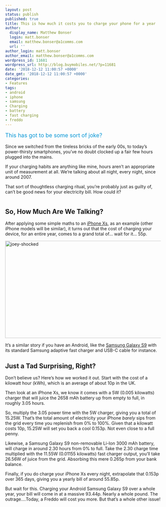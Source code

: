 ```yaml
---
layout: post
status: publish
published: true
title: This is how much it costs you to charge your phone for a year
author:
  display_name: Matthew Bonser
  login: matt.bonser
  email: matthew.bonser@a1comms.com
  url: ''
author_login: matt.bonser
author_email: matthew.bonser@a1comms.com
wordpress_id: 11681
wordpress_url: http://blog.buymobiles.net/?p=11681
date: '2018-12-12 11:00:57 +0000'
date_gmt: '2018-12-12 11:00:57 +0000'
categories:
- Features
tags:
- android
- iphone
- samsung
- Charging
- battery
- fast charging
- freddo
---
```

<p><span class="postStandFirst" style="color: #0896d5; line-height: 26px; font-size: 18px;">This has got to be some sort of joke?</span></p>
<p>Since we switched from the tireless bricks of the early 00s, to today&rsquo;s power-thirsty smartphones, you&rsquo;ve no doubt clocked up a fair few hours plugged into the mains.</p>
<p>If your charging habits are anything like mine, hours aren&rsquo;t an appropriate unit of measurement at all. We&rsquo;re talking about all night, every night, since around 2007.</p>
<p>That sort of thoughtless charging ritual, you&rsquo;re probably just as guilty of, can&rsquo;t be good news for your electricity bill. How could it?</p>
<p><img class="aligncenter size-full wp-image-13631" src="https://lh3.googleusercontent.com/-iaxOFia2h_Y-e3BOHvzfT34Apk0aecQv0gywmxF1gvxUeqtEC6QOi-7U78_rcE_FRanvbeOJjkE-sH0wW9gkfn5=s0" alt="" /></p>
<h2>So, How Much Are We Talking?</h2>
<p>After applying some simple maths to an <a href="https://www.buymobiles.net/apple/iphone-xs-64gb-gold" target="_blank" rel="noopener">iPhone Xs</a>, as an example (other iPhone models will be similar), it turns out that the cost of charging your device, for an entire year, comes to a grand total of&hellip; wait for it&hellip; 55p.</p>
<p><img class="aligncenter wp-image-11685" src="https://a1comms-blog-buymobiles.storage.googleapis.com/2016/09/Joey-shocked.gif" alt="joey-shocked" width="600" height="315" /></p>
<p>It&rsquo;s a similar story if you have an Android, like the <a href="https://www.buymobiles.net/samsung/galaxy-s9-black" target="_blank" rel="noopener">Samsung Galaxy S9</a> with its standard Samsung adaptive fast charger and USB-C cable for instance.</p>
<h2>Just a Tad Surprising, Right?</h2>
<p>Don&rsquo;t believe us? Here&rsquo;s how we worked it out. Start with the cost of a kilowatt hour (kWh), which is an average of about 10p in the UK.</p>
<p>Then look at an iPhone Xs, we know it comes with a 5W (0.005 kilowatts) charger that will juice the 2658 mAh battery up from empty to full, in roughly 3.05 hours.</p>
<p>So, multiply the 3.05 power time with the 5W charger, giving you a total of 15.25W. That&rsquo;s the total amount of electricity your iPhone&nbsp;<em>barely</em>&nbsp;sips from the grid every time you replenish from 0% to 100%. Given that a kilowatt costs 10p, 15.25W will set you back a cool 0.153p. Not even close to a full penny.</p>
<p>Likewise, a Samsung Galaxy S9 non-removable Li-Ion 3000 mAh battery, will charge in around 2.30 hours from 0% to full. Take the 2.30 charge time multiplied with the 11.55W (0.01155 kilowatts) fast charger output, you&rsquo;ll take 26.56W of juice from the grid. Absorbing this mere 0.265p from your bank balance.</p>
<p>Finally, if you do charge your iPhone Xs every night, extrapolate that 0.153p over 365 days, giving you a yearly bill of around 55.85p.</p>
<p>But wait for this. Charging your Android Samsung Galaxy S9 over a whole year, your bill will come in at a massive 93.44p. Nearly a whole pound. The outrage&hellip;.Today, a Freddo will cost you more. But that&rsquo;s a whole other issue!</p>
<p><img class="aligncenter size-full wp-image-19653" src="https://lh3.googleusercontent.com/wFQzlzbFa9EYkQP4z_HjYzsjHMGtns8L7Ij3OrZrWW_jDIzNbFYjLv6zlCPQrgix9dsDlFO4caLfY-Yf2mJVHNM5hg=s0" alt="" /></p>
